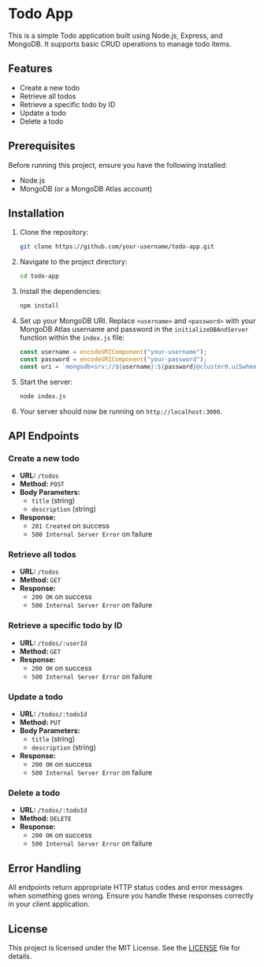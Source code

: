 # Todo App

This is a simple Todo application built using Node.js, Express, and MongoDB. It supports basic CRUD operations to manage todo items.

## Features

- Create a new todo
- Retrieve all todos
- Retrieve a specific todo by ID
- Update a todo
- Delete a todo

## Prerequisites

Before running this project, ensure you have the following installed:

- Node.js
- MongoDB (or a MongoDB Atlas account)

## Installation

1. Clone the repository:

    ```sh
    git clone https://github.com/your-username/todo-app.git
    ```

2. Navigate to the project directory:

    ```sh
    cd todo-app
    ```

3. Install the dependencies:

    ```sh
    npm install
    ```

4. Set up your MongoDB URI. Replace `<username>` and `<password>` with your MongoDB Atlas username and password in the `initializeDBAndServer` function within the `index.js` file:

    ```js
    const username = encodeURIComponent("your-username");
    const password = encodeURIComponent("your-password");
    const uri = `mongodb+srv://${username}:${password}@cluster0.ui5whmx.mongodb.net/`;
    ```

5. Start the server:

    ```sh
    node index.js
    ```

6. Your server should now be running on `http://localhost:3000`.

## API Endpoints

### Create a new todo

- **URL:** `/todos`
- **Method:** `POST`
- **Body Parameters:**
  - `title` (string)
  - `description` (string)
- **Response:**
  - `201 Created` on success
  - `500 Internal Server Error` on failure

### Retrieve all todos

- **URL:** `/todos`
- **Method:** `GET`
- **Response:**
  - `200 OK` on success
  - `500 Internal Server Error` on failure

### Retrieve a specific todo by ID

- **URL:** `/todos/:userId`
- **Method:** `GET`
- **Response:**
  - `200 OK` on success
  - `500 Internal Server Error` on failure

### Update a todo

- **URL:** `/todos/:todoId`
- **Method:** `PUT`
- **Body Parameters:**
  - `title` (string)
  - `description` (string)
- **Response:**
  - `200 OK` on success
  - `500 Internal Server Error` on failure

### Delete a todo

- **URL:** `/todos/:todoId`
- **Method:** `DELETE`
- **Response:**
  - `200 OK` on success
  - `500 Internal Server Error` on failure

## Error Handling

All endpoints return appropriate HTTP status codes and error messages when something goes wrong. Ensure you handle these responses correctly in your client application.

## License

This project is licensed under the MIT License. See the [LICENSE](LICENSE) file for details.

